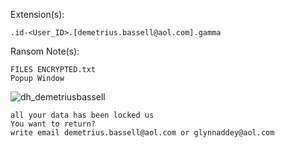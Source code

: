 Extension(s): 
```
.id-<User_ID>.[demetrius.bassell@aol.com].gamma
```
Ransom Note(s): 
```
FILES ENCRYPTED.txt
Popup Window
```
![dh_demetriusbassell](https://github.com/user-attachments/assets/ae30d90a-09be-4e40-a949-184de92898a1)
```
all your data has been locked us
You want to return?
write email demetrius.bassell@aol.com or glynnaddey@aol.com
```

